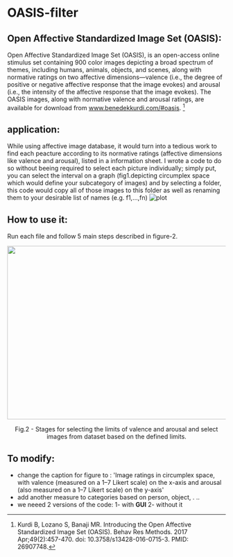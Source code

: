 # OASIS-filter
## Open Affective Standardized Image Set (OASIS):
Open Affective Standardized Image Set (OASIS), is an open-access online stimulus set containing 900 color images depicting a broad spectrum of themes, including humans, animals, objects, and scenes, along with normative ratings on two affective dimensions—valence (i.e., the degree of positive or negative affective response that the image evokes) and arousal (i.e., the intensity of the affective response that the image evokes). The OASIS images, along with normative valence and arousal ratings, are available for download from www.benedekkurdi.com/#oasis. [^fn1]
## application:
While using affective image database, it would turn into a tedious work to find each peacture according to its normative ratings (affective dimensions like valence and arousal), listed in a information sheet. I wrote a code to do so without beeing required to select each picture individually; simply put, you can select the interval on a graph (fig1.depicting circumplex space  which would define your subcategory of images) and by selecting a folder, this code would copy all of those images to this folder as well as renaming them to your desirable list of names (e.g. f1,...,fn)
![plot](https://user-images.githubusercontent.com/48652270/136055798-84fb3cdd-4aa8-455f-b886-bd6c9baeb1c7.png)

## How to use it:
Run each file and follow 5 main steps described in figure-2.
<p align="center">
  <img width="600" height="400" src='https://user-images.githubusercontent.com/48652270/133934879-bda7673a-4ef6-4d06-8889-e66a56038b61.jpg'>
  <figcaption align="center">Fig.2 - Stages for selecting the limits of valence and arousal and select images from dataset based on the defined limits.</figcaption>
</p>

## To modify:
- change the caption for figure to : 'Image ratings in circumplex space, with valence (measured on a 1–7 Likert scale) on the x-axis and arousal (also measured on a 1–7 Likert
scale) on the y-axis'
- add another measure to categories based on person, object, . ..
- we neeed 2 versions of the code: 1- with **GUI** 2- without it 
[^fn1]: Kurdi B, Lozano S, Banaji MR. Introducing the Open Affective Standardized Image Set (OASIS). Behav Res Methods. 2017 Apr;49(2):457-470. doi: 10.3758/s13428-016-0715-3. PMID: 26907748.

